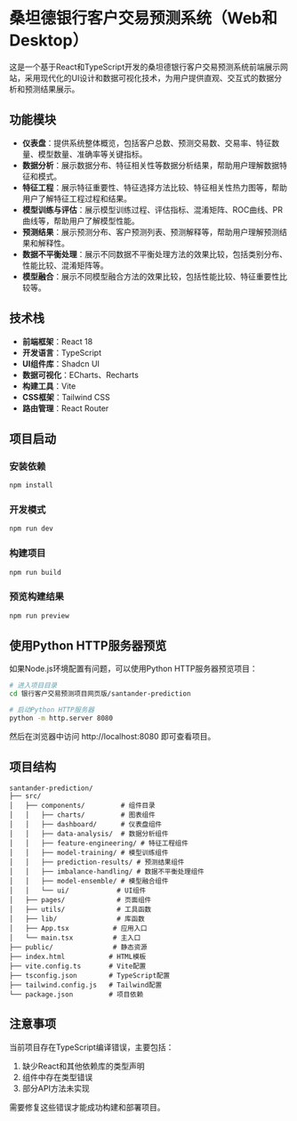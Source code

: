 # 桑坦德银行客户交易预测系统（Web和Desktop）

这是一个基于React和TypeScript开发的桑坦德银行客户交易预测系统前端展示网站，采用现代化的UI设计和数据可视化技术，为用户提供直观、交互式的数据分析和预测结果展示。

## 功能模块

- **仪表盘**：提供系统整体概览，包括客户总数、预测交易数、交易率、特征数量、模型数量、准确率等关键指标。
- **数据分析**：展示数据分布、特征相关性等数据分析结果，帮助用户理解数据特征和模式。
- **特征工程**：展示特征重要性、特征选择方法比较、特征相关性热力图等，帮助用户了解特征工程过程和结果。
- **模型训练与评估**：展示模型训练过程、评估指标、混淆矩阵、ROC曲线、PR曲线等，帮助用户了解模型性能。
- **预测结果**：展示预测分布、客户预测列表、预测解释等，帮助用户理解预测结果和解释性。
- **数据不平衡处理**：展示不同数据不平衡处理方法的效果比较，包括类别分布、性能比较、混淆矩阵等。
- **模型融合**：展示不同模型融合方法的效果比较，包括性能比较、特征重要性比较等。

## 技术栈

- **前端框架**：React 18
- **开发语言**：TypeScript
- **UI组件库**：Shadcn UI
- **数据可视化**：ECharts、Recharts
- **构建工具**：Vite
- **CSS框架**：Tailwind CSS
- **路由管理**：React Router

## 项目启动

### 安装依赖

```bash
npm install
```

### 开发模式

```bash
npm run dev
```

### 构建项目

```bash
npm run build
```

### 预览构建结果

```bash
npm run preview
```

## 使用Python HTTP服务器预览

如果Node.js环境配置有问题，可以使用Python HTTP服务器预览项目：

```bash
# 进入项目目录
cd 银行客户交易预测项目网页版/santander-prediction

# 启动Python HTTP服务器
python -m http.server 8080
```

然后在浏览器中访问 http://localhost:8080 即可查看项目。

## 项目结构

```
santander-prediction/
├── src/
│   ├── components/         # 组件目录
│   │   ├── charts/         # 图表组件
│   │   ├── dashboard/      # 仪表盘组件
│   │   ├── data-analysis/  # 数据分析组件
│   │   ├── feature-engineering/ # 特征工程组件
│   │   ├── model-training/ # 模型训练组件
│   │   ├── prediction-results/ # 预测结果组件
│   │   ├── imbalance-handling/ # 数据不平衡处理组件
│   │   ├── model-ensemble/ # 模型融合组件
│   │   └── ui/            # UI组件
│   ├── pages/             # 页面组件
│   ├── utils/             # 工具函数
│   ├── lib/               # 库函数
│   ├── App.tsx           # 应用入口
│   └── main.tsx          # 主入口
├── public/               # 静态资源
├── index.html           # HTML模板
├── vite.config.ts       # Vite配置
├── tsconfig.json        # TypeScript配置
├── tailwind.config.js   # Tailwind配置
└── package.json         # 项目依赖
```

## 注意事项

当前项目存在TypeScript编译错误，主要包括：

1. 缺少React和其他依赖库的类型声明
2. 组件中存在类型错误
3. 部分API方法未实现

需要修复这些错误才能成功构建和部署项目。

